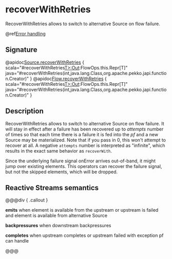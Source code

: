 # recoverWithRetries

RecoverWithRetries allows to switch to alternative Source on flow failure.

@ref[Error handling](../index.md#error-handling)

## Signature

@apidoc[Source.recoverWithRetries](Source) { scala="#recoverWithRetries[T&gt;:Out](attempts:Int,pf:PartialFunction[Throwable,org.apache.pekko.stream.Graph[org.apache.pekko.stream.SourceShape[T],org.apache.pekko.NotUsed]]):FlowOps.this.Repr[T]" java="#recoverWithRetries(int,java.lang.Class,org.apache.pekko.japi.function.Creator)" }
@apidoc[Flow.recoverWithRetries](Flow) { scala="#recoverWithRetries[T&gt;:Out](attempts:Int,pf:PartialFunction[Throwable,org.apache.pekko.stream.Graph[org.apache.pekko.stream.SourceShape[T],org.apache.pekko.NotUsed]]):FlowOps.this.Repr[T]" java="#recoverWithRetries(int,java.lang.Class,org.apache.pekko.japi.function.Creator)" }


## Description

RecoverWithRetries allows to switch to alternative Source on flow failure. It will stay in effect after
a failure has been recovered up to *attempts* number of times so that each time there is a failure
it is fed into the *pf* and a new Source may be materialized. Note that if you pass in 0, this won't
attempt to recover at all. A negative `attempts` number is interpreted as "infinite", which results in the exact same behavior as `recoverWith`.

Since the underlying failure signal onError arrives out-of-band, it might jump over existing elements.
This operators can recover the failure signal, but not the skipped elements, which will be dropped.

## Reactive Streams semantics

@@@div { .callout }

**emits** when element is available from the upstream or upstream is failed and element is available from alternative Source

**backpressures** when downstream backpressures

**completes** when upstream completes or upstream failed with exception pf can handle

@@@

